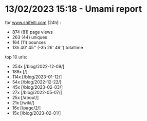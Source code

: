 # 13/02/2023 15:18 - Umami report
for www.shifeiti.com [24h] :

 - 874 (81) page views
 - 263 (44) uniques
 - 164 (11) bounces
 - 13h 40' 45'' (-3h 26' 46'') totaltime


top 10 urls:
 - 254x [/blog/2022-12-09/]
 - 188x [/]
 - 114x [/blog/2023-01-12/]
 - 54x [/blog/2022-12-22/]
 - 45x [/blog/2023-02-03/]
 - 27x [/blog/2022-05-07/]
 - 25x [/about/]
 - 21x [/wiki/]
 - 16x [/page/2/]
 - 15x [/blog/2023-02-01/]


